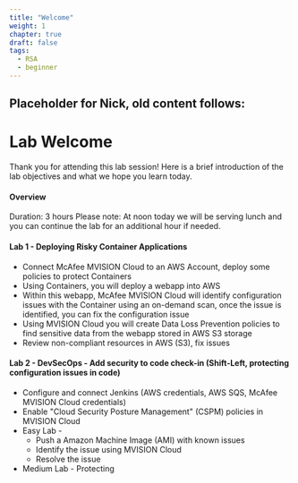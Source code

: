 ```yaml
---
title: "Welcome"
weight: 1
chapter: true
draft: false
tags:
  - RSA
  - beginner
---
```


## Placeholder for Nick, old content follows:


# Lab Welcome

Thank you for attending this lab session! Here is a brief introduction of the lab objectives and what we hope you learn today. 

#### Overview
Duration: 3 hours
Please note: At noon today we will be serving lunch and you can continue the lab for an additional hour if needed.  

#### Lab 1 - Deploying Risky Container Applications
- Connect McAfee MVISION Cloud to an AWS Account, deploy some policies to protect Containers
- Using Containers, you will deploy a webapp into AWS
- Within this webapp, McAfee MVISION Cloud will identify configuration issues with the Container using an on-demand scan, once the issue is identified, you can fix the configuration issue
- Using MVISION Cloud you will create Data Loss Prevention policies to find sensitive data from the webapp stored in AWS S3 storage 
- Review non-compliant resources in AWS (S3), fix issues

#### Lab 2 - DevSecOps - Add security to code check-in (Shift-Left, protecting configuration issues in code)
- Configure and connect Jenkins (AWS credentials, AWS SQS, McAfee MVISION Cloud credentials)   
- Enable "Cloud Security Posture Management" (CSPM) policies in MVISION Cloud
- Easy Lab - 
  - Push a Amazon Machine Image (AMI) with known issues
  - Identify the issue using MVISION Cloud 
  - Resolve the issue
- Medium Lab - Protecting 
